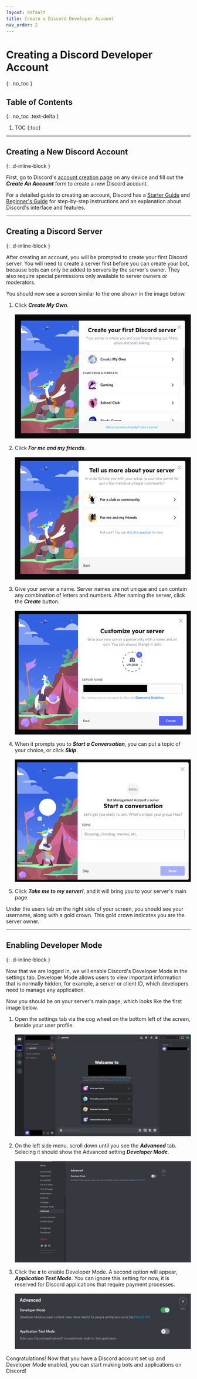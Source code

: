 ```yaml
---
layout: default
title: Create a Discord Developer Account
nav_order: 2
---
```


# Creating a Discord Developer Account
{: .no_toc }

## Table of Contents
{: .no_toc .text-delta }

1. TOC
{:toc}

---

## Creating a New Discord Account
{: .d-inline-block }

<!-- | ![warning](../graphics/warning2.png) |
|-----|
|It is recommended for users to have a separate account to create and manage Discord applications, which include Discord bots. All Discord applications require your API key and client token, both of which can be used maliciously against you. Use personal accounts at your own risk. For users who wish to manage bots on an existing account and have a server where you are the owner, you may skip this step and jump ahead to the next section, [Enabling Developer Mode on Your Discord Account.](https://23o4i7.github.io/Sean-Sejin-Docs/docs/createDiscordAccount/#enabling-developer-mode) To create a new server, go to the next section, [Creating a New Discord Server.](https://23o4i7.github.io/Sean-Sejin-Docs/docs/createDiscordAccount/#creating-a-discord-server) | -->

First, go to Discord's [account creation page](https://discord.com/register) on any device and fill out the ***Create An Account*** form to create a new Discord account.

For a detailed guide to creating an account, Discord has a [Starter Guide](https://support.discord.com/hc/en-us/articles/360033931551-Getting-Started) and [Beginner's Guide](https://support.discord.com/hc/en-us/articles/360045138571-Beginner-s-Guide-to-Discord) for step-by-step instructions and an explanation about Discord's interface and features.

---

## Creating a Discord Server
{: .d-inline-block }

After creating an account, you will be prompted to create your first Discord server. You will need to create a server first before you can create your bot, because bots can only be added to servers by the server's owner. They also require special permissions only available to server owners or moderators.

You should now see a screen similar to the one shown in the image below.

1. Click ***Create My Own***.<br><br>![createServer01](../graphics/createFirstServer.png)<br>

2. Click ***For me and my friends***.<br><br>![createServer02](../graphics/createFirstServer2.png)<br>

3. Give your server a name. Server names are not unique and can contain any combination of letters and numbers. After naming the server, click the ***Create*** button.<br><br>![createServer03](../graphics/createFirstServer3.png)<br>

4. When it prompts you to ***Start a Conversation***, you can put a topic of your choice, or click ***Skip***.<br><br>![createServer04](../graphics/createFirstServer4.png)<br>
 
5. Click ***Take me to my server!***, and it will bring you to your server's main page.

Under the users tab on the right side of your screen, you should see your username, along with a gold crown. This gold crown indicates you are the server owner.

---

## Enabling Developer Mode
{: .d-inline-block }

Now that we are logged in, we will enable Discord's Developer Mode in the settings tab. Developer Mode allows users to view important information that is normally hidden, for example, a server or client ID, which developers need to manage any application. 

Now you should be on your server's main page, which looks like the first image below.

1. Open the settings tab via the cog wheel on the bottom left of the screen, beside your user profile.<br><br>![serverMainPage](../graphics/serverMainPage.png)<br>

2. On the left side menu, scroll down until you see the ***Advanced*** tab. Selecing it should show the Advanced setting ***Developer Mode***.<br><br>![developerMode](../graphics/developerMode.png)<br>

3. Click the ***x*** to enable Developer Mode. A second option will appear, ***Application Test Mode***. You can ignore this setting for now, it is reserved for Discord applications that require payment processes. <br><br>![devEnabled](../graphics/devModeEnabled.png)<br>

Congratulations! Now that you have a Discord account set up and Developer Mode enabled, you can start making bots and applications on Discord!